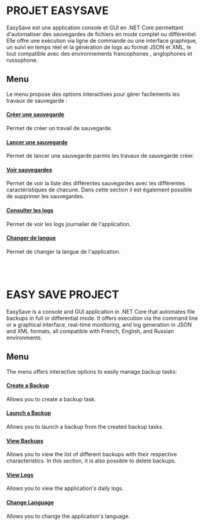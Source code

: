 # PROJET EASYSAVE

EasySave est une application console et GUI en .NET Core permettant d'automatiser des sauvegardes de fichiers en mode complet ou différentiel. Elle offre une exécution via ligne de commande ou une interface graphique, un suivi en temps réel et la génération de logs au format JSON et XML, le tout compatible avec des environnements francophones , anglophones et russophone.

## Menu

Le menu propose des options interactives pour gérer facilements les travaux de sauvegarde :
#### [__Créer une sauvegarde__](Documentation/CreateSave.md)
Permet de créer un travail de sauvegarde.

#### [__Lancer une sauvegarde__](Documentation/LunchSave.md)
Permet de lancer une sauvegarde parmis les travaux de sauvegarde créer.

#### [__Voir sauvegardes__](Documentation/ShowSave.md)
Permet de voir la liste des différentes sauvegardes avec les différentes caractéristiques de chacune. Dans cette section il est également possible de supprimer les sauvegardes.

#### [__Consulter les logs__](Documentation/ShowLogs.md)
Permet de voir les logs journalier de l'application.

#### [__Changer de langue__](Documentation/ChangeLanguage.md)
Permet de changer la langue de l'application.

<br>
<br>


# EASY SAVE PROJECT  

EasySave is a console and GUI application in .NET Core that automates file backups in full or differential mode. It offers execution via the command line or a graphical interface, real-time monitoring, and log generation in JSON and XML formats, all compatible with French, English, and Russian environments.  

## Menu  

The menu offers interactive options to easily manage backup tasks:  

#### [__Create a Backup__](Documentation/CreateSave.md)  
Allows you to create a backup task.  

#### [__Launch a Backup__](Documentation/LunchSave.md)  
Allows you to launch a backup from the created backup tasks.  

#### [__View Backups__](Documentation/ShowSave.md)  
Allows you to view the list of different backups with their respective characteristics. In this section, it is also possible to delete backups.  

#### [__View Logs__](Documentation/ShowLogs.md)  
Allows you to view the application's daily logs. 

#### [__Change Language__](Documentation/ChangeLanguage.md)  
Allows you to change the application's language.